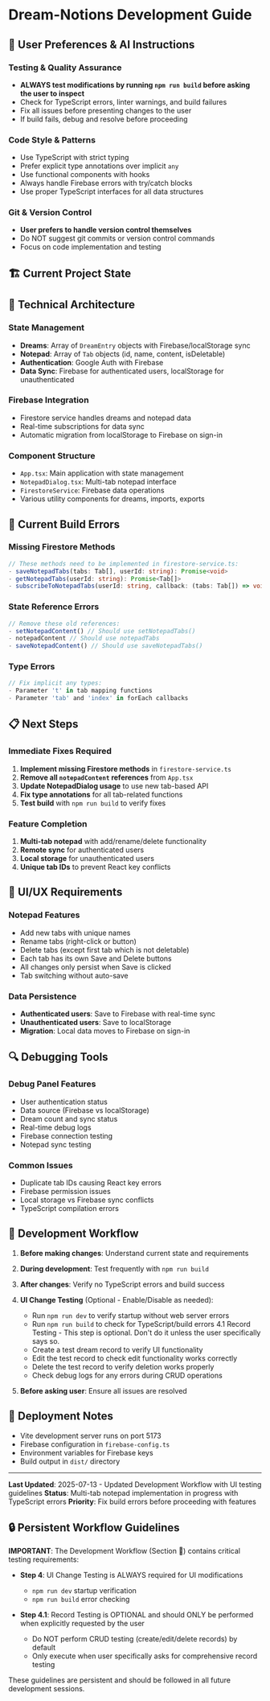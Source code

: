 # Dream-Notions Development Guide

## 🎯 User Preferences & AI Instructions

### Testing & Quality Assurance
- **ALWAYS test modifications by running `npm run build` before asking the user to inspect**
- Check for TypeScript errors, linter warnings, and build failures
- Fix all issues before presenting changes to the user
- If build fails, debug and resolve before proceeding

### Code Style & Patterns
- Use TypeScript with strict typing
- Prefer explicit type annotations over implicit `any`
- Use functional components with hooks
- Always handle Firebase errors with try/catch blocks
- Use proper TypeScript interfaces for all data structures

### Git & Version Control
- **User prefers to handle version control themselves**
- Do NOT suggest git commits or version control commands
- Focus on code implementation and testing

## 🏗️ Current Project State



## 🔧 Technical Architecture

### State Management
- **Dreams**: Array of `DreamEntry` objects with Firebase/localStorage sync
- **Notepad**: Array of `Tab` objects (id, name, content, isDeletable)
- **Authentication**: Google Auth with Firebase
- **Data Sync**: Firebase for authenticated users, localStorage for unauthenticated

### Firebase Integration
- Firestore service handles dreams and notepad data
- Real-time subscriptions for data sync
- Automatic migration from localStorage to Firebase on sign-in

### Component Structure
- `App.tsx`: Main application with state management
- `NotepadDialog.tsx`: Multi-tab notepad interface
- `FirestoreService`: Firebase data operations
- Various utility components for dreams, imports, exports

## 🚨 Current Build Errors

### Missing Firestore Methods
```typescript
// These methods need to be implemented in firestore-service.ts:
- saveNotepadTabs(tabs: Tab[], userId: string): Promise<void>
- getNotepadTabs(userId: string): Promise<Tab[]>
- subscribeToNotepadTabs(userId: string, callback: (tabs: Tab[]) => void): Unsubscribe
```

### State Reference Errors
```typescript
// Remove these old references:
- setNotepadContent() // Should use setNotepadTabs()
- notepadContent // Should use notepadTabs
- saveNotepadContent() // Should use saveNotepadTabs()
```

### Type Errors
```typescript
// Fix implicit any types:
- Parameter 't' in tab mapping functions
- Parameter 'tab' and 'index' in forEach callbacks
```

## 📋 Next Steps

### Immediate Fixes Required
1. **Implement missing Firestore methods** in `firestore-service.ts`
2. **Remove all `notepadContent` references** from `App.tsx`
3. **Update NotepadDialog usage** to use new tab-based API
4. **Fix type annotations** for all tab-related functions
5. **Test build** with `npm run build` to verify fixes

### Feature Completion
1. **Multi-tab notepad** with add/rename/delete functionality
2. **Remote sync** for authenticated users
3. **Local storage** for unauthenticated users
4. **Unique tab IDs** to prevent React key conflicts

## 🎨 UI/UX Requirements

### Notepad Features
- Add new tabs with unique names
- Rename tabs (right-click or button)
- Delete tabs (except first tab which is not deletable)
- Each tab has its own Save and Delete buttons
- All changes only persist when Save is clicked
- Tab switching without auto-save

### Data Persistence
- **Authenticated users**: Save to Firebase with real-time sync
- **Unauthenticated users**: Save to localStorage
- **Migration**: Local data moves to Firebase on sign-in

## 🔍 Debugging Tools

### Debug Panel Features
- User authentication status
- Data source (Firebase vs localStorage)
- Dream count and sync status
- Real-time debug logs
- Firebase connection testing
- Notepad sync testing

### Common Issues
- Duplicate tab IDs causing React key errors
- Firebase permission issues
- Local storage vs Firebase sync conflicts
- TypeScript compilation errors

## 📝 Development Workflow

1. **Before making changes**: Understand current state and requirements
2. **During development**: Test frequently with `npm run build`
3. **After changes**: Verify no TypeScript errors and build success
4. **UI Change Testing** (Optional - Enable/Disable as needed):
   - Run `npm run dev` to verify startup without web server errors
   - Run `npm run build` to check for TypeScript/build errors
4.1 Record Testing - This step is optional. Don't do it unless the user specifically says so.
   - Create a test dream record to verify UI functionality
   - Edit the test record to check edit functionality works correctly
   - Delete the test record to verify deletion works properly
   - Check debug logs for any errors during CRUD operations

5. **Before asking user**: Ensure all issues are resolved

## 🚀 Deployment Notes

- Vite development server runs on port 5173
- Firebase configuration in `firebase-config.ts`
- Environment variables for Firebase keys
- Build output in `dist/` directory

---

**Last Updated**: 2025-07-13 - Updated Development Workflow with UI testing guidelines
**Status**: Multi-tab notepad implementation in progress with TypeScript errors
**Priority**: Fix build errors before proceeding with features

## 🔒 Persistent Workflow Guidelines

**IMPORTANT**: The Development Workflow (Section 📝) contains critical testing requirements:

- **Step 4**: UI Change Testing is ALWAYS required for UI modifications
  - `npm run dev` startup verification
  - `npm run build` error checking
  
- **Step 4.1**: Record Testing is OPTIONAL and should ONLY be performed when explicitly requested by the user
  - Do NOT perform CRUD testing (create/edit/delete records) by default
  - Only execute when user specifically asks for comprehensive record testing

These guidelines are persistent and should be followed in all future development sessions. 
